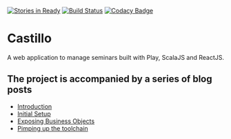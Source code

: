 [![Stories in Ready](https://badge.waffle.io/CastilloSanRafael/castillo.png?label=ready&title=Ready)](https://waffle.io/CastilloSanRafael/castillo)
[![Build Status](https://travis-ci.org/CastilloSanRafael/castillo.svg?branch=master)](https://travis-ci.org/CastilloSanRafael/castillo)
[![Codacy Badge](https://www.codacy.com/project/badge/d70f95fd68a44c23a9e6fca0d3c0ac9f)](https://www.codacy.com/public/andreas_3098/castillo_2)

# Castillo

A web application to manage seminars built with Play, ScalaJS and ReactJS.

## The project is accompanied by a series of blog posts

 * [Introduction](http://www.wayofquality.de/scala/play/scalajs/reactjs/play-scalajs-reactjs-webapp)
 * [Initial Setup](http://www.wayofquality.de/scala/play/scalajs/reactjs/castillo-01-initial-setup/)
 * [Exposing Business Objects](http://www.wayofquality.de/scala/play/scalajs/reactjs/castillo-02-business-object/)
 * [Pimping up the toolchain](http://www.wayofquality.de/scala/play/scalajs/reactjs/castillo-03-pimping-up/)
 
